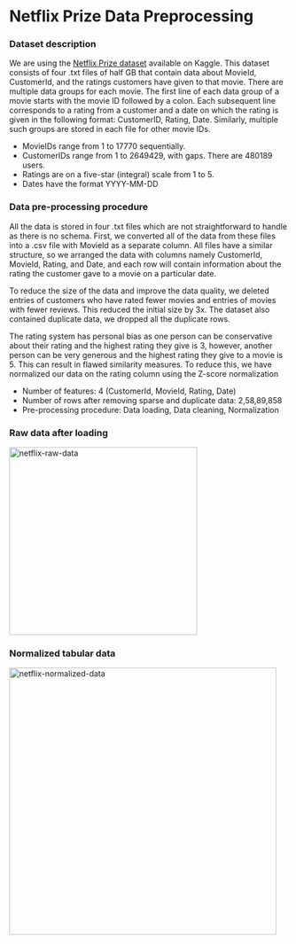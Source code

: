 # Netflix Prize Data Preprocessing

### Dataset description
We are using the [Netflix Prize dataset](https://www.kaggle.com/datasets/netflix-inc/netflix-prize-data/data) available on Kaggle. This dataset consists of four .txt files of half GB that contain data about MovieId, CustomerId, and the ratings customers have given to that movie. There are multiple data groups for each movie. The first line of each data group of a movie starts with the movie ID followed by a colon. Each subsequent line corresponds to a rating from a customer and a date on which the rating is given in the following format: CustomerID, Rating, Date. Similarly, multiple such groups are stored in each file for other movie IDs.
- MovieIDs range from 1 to 17770 sequentially.
- CustomerIDs range from 1 to 2649429, with gaps. There are 480189 users.
- Ratings are on a five-star (integral) scale from 1 to 5.
- Dates have the format YYYY-MM-DD

### Data pre-processing procedure
All the data is stored in four .txt files which are not straightforward to handle as there is no schema. First, we converted all of the data from these files into a .csv file with MovieId as a separate column. All files have a similar structure, so we arranged the data with columns namely CustomerId, MovieId, Rating, and Date, and each row will contain information about the rating the customer gave to a movie on a particular date.

To reduce the size of the data and improve the data quality, we deleted entries of customers who have rated fewer movies and entries of movies with fewer reviews. This reduced the initial size by 3x. The dataset also contained duplicate data, we dropped all the duplicate rows.

The rating system has personal bias as one person can be conservative about their rating and the highest rating they give is 3, however, another person can be very generous and the highest rating they give to a movie is 5. This can result in flawed similarity measures. To reduce this, we have normalized our data on the rating column using the Z-score normalization
- Number of features: 4 (CustomerId, MovieId, Rating, Date)
- Number of rows after removing sparse and duplicate data: 2,58,89,858 
- Pre-processing procedure: Data loading, Data cleaning, Normalization 

### Raw data after loading

<img width="339" alt="netflix-raw-data" src="https://github.com/pranavman11/Netflix_Prize_Data_Preprocessing/assets/42564227/131111a3-191c-443e-b264-d78f33aa3dfc">

### Normalized tabular data

<img width="482" alt="netflix-normalized-data" src="https://github.com/pranavman11/Netflix_Prize_Data_Preprocessing/assets/42564227/48db0002-dc09-4de7-b67f-848d81e229d2">
